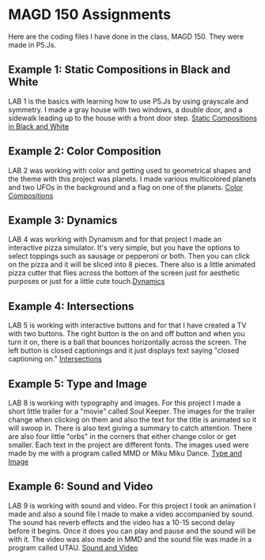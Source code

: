 # MAGD 150 Assignments 

Here are the coding files I have done in the class, MAGD 150. They were made in P5.Js.

## Example 1: Static Compositions in Black and White
LAB 1 is the basics with learning how to use P5.Js by using grayscale and symmetry. I made a gray house with two windows, a double door, and a sidewalk leading up to the house with a front door step. [Static Compositions in Black and White](https://github.com/grahamkg13/MAGD-150-Assignments/blob/gh-pages/s20magd150lab01_Graham/sketch.js)

## Example 2: Color Composition
LAB 2 was working with color and getting used to geometrical shapes and the theme with this project was planets. I made various multicolored planets and two UFOs in the background and a flag on one of the planets. [Color Compositions](https://github.com/grahamkg13/MAGD-150-Assignments/blob/gh-pages/s20magd150lab02_Graham/sketch.js)

## Example 3: Dynamics
LAB 4 was working with Dynamism and for that project I made an interactive pizza simulator. It's very simple, but you have the options to select toppings such as sausage or pepperoni or both. Then you can click on the pizza and it will be sliced into 8 pieces. There also is a little animated pizza cutter that flies across the bottom of the screen just for aesthetic purposes or just for a little cute touch.[Dynamics](https://github.com/grahamkg13/MAGD-150-Assignments/blob/gh-pages/s20magd150lab04_Graham/sketch.js)

## Example 4: Intersections
LAB 5 is working with interactive buttons and for that I have created a TV with two buttons. The right button is the on and off button and when you turn it on, there is a ball that bounces horizontally across the screen. The left button is closed captionings and it just displays text saying "closed captioning on." [Intersections](https://github.com/grahamkg13/MAGD-150-Assignments/blob/gh-pages/s20magd150_lab05_Graham/sketch.js)

## Example 5: Type and Image
LAB 8 is working with typography and images. For this project I made a short little trailer for a "movie" called Soul Keeper. The images for the trailer change when clicking on them and also the text for the title is animated so it will swoop in. There is also text giving a summary to catch attention. There are also four little "orbs" in the corners that either change color or get smaller. Each text in the project are different fonts. The images used were made by me with a program called MMD or Miku Miku Dance. [Type and Image](https://github.com/grahamkg13/MAGD-150-Assignments/blob/gh-pages/s20magd150_lab08_Graham/sketch.js)

## Example 6: Sound and Video
LAB 9 is working with sound and video. For this project I took an animation I made and also a sound file I made to make a video accompanied by sound. The sound has reverb effects and the video has a 10-15 second delay before it begins. Once it does you can play and pause and the sound will be with it. The video was also made in MMD and the sound file was made in a program called UTAU. [Sound and Video](https://github.com/grahamkg13/MAGD-150-Assignments/blob/gh-pages/s20magd150lab09_Graham/sketch.js)
